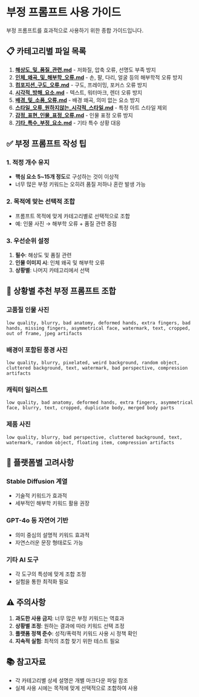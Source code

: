 # 부정 프롬프트 사용 가이드

부정 프롬프트를 효과적으로 사용하기 위한 종합 가이드입니다.

## 📋 카테고리별 파일 목록

1. **[해상도_및_품질_관련.md](./해상도_및_품질_관련.md)** - 저화질, 압축 오류, 선명도 부족 방지
2. **[인체_왜곡_및_해부학_오류.md](./인체_왜곡_및_해부학_오류.md)** - 손, 팔, 다리, 얼굴 등의 해부학적 오류 방지
3. **[컴포지션_구도_오류.md](./컴포지션_구도_오류.md)** - 구도, 프레이밍, 포커스 오류 방지
4. **[시각적_방해_요소.md](./시각적_방해_요소.md)** - 텍스트, 워터마크, 렌더 오류 방지
5. **[배경_및_소품_오류.md](./배경_및_소품_오류.md)** - 배경 왜곡, 의미 없는 요소 방지
6. **[스타일_오류_원하지않는_시각적_스타일.md](./스타일_오류_원하지않는_시각적_스타일.md)** - 특정 아트 스타일 제외
7. **[감정_표현_인물_표정_오류.md](./감정_표현_인물_표정_오류.md)** - 인물 표정 오류 방지
8. **[기타_특수_부정_요소.md](./기타_특수_부정_요소.md)** - 기타 특수 상황 대응

## ✅ 부정 프롬프트 작성 팁

### 1. 적정 개수 유지
- **핵심 요소 5~15개 정도**로 구성하는 것이 이상적
- 너무 많은 부정 키워드는 오히려 품질 저하나 혼란 발생 가능

### 2. 목적에 맞는 선택적 조합
- 프롬프트 목적에 맞게 카테고리별로 선택적으로 조합
- 예: 인물 사진 → 해부학 오류 + 품질 관련 중점

### 3. 우선순위 설정
1. **필수**: 해상도 및 품질 관련
2. **인물 이미지 시**: 인체 왜곡 및 해부학 오류
3. **상황별**: 나머지 카테고리에서 선택

## 🧩 상황별 추천 부정 프롬프트 조합

### 고품질 인물 사진
```
low quality, blurry, bad anatomy, deformed hands, extra fingers, bad hands, missing fingers, asymmetrical face, watermark, text, cropped, out of frame, jpeg artifacts
```

### 배경이 포함된 풍경 사진
```
low quality, blurry, pixelated, weird background, random object, cluttered background, text, watermark, bad perspective, compression artifacts
```

### 캐릭터 일러스트
```
low quality, bad anatomy, deformed hands, extra fingers, asymmetrical face, blurry, text, cropped, duplicate body, merged body parts
```

### 제품 사진
```
low quality, blurry, bad perspective, cluttered background, text, watermark, random object, floating item, compression artifacts
```

## 🔧 플랫폼별 고려사항

### Stable Diffusion 계열
- 기술적 키워드가 효과적
- 세부적인 해부학 키워드 활용 권장

### GPT-4o 등 자연어 기반
- 의미 중심의 설명적 키워드 효과적
- 자연스러운 문장 형태로도 가능

### 기타 AI 도구
- 각 도구의 특성에 맞게 조합 조정
- 실험을 통한 최적화 필요

## ⚠️ 주의사항

1. **과도한 사용 금지**: 너무 많은 부정 키워드는 역효과
2. **상황별 조정**: 원하는 결과에 따라 키워드 선택 조정
3. **플랫폼 정책 준수**: 성적/폭력적 키워드 사용 시 정책 확인
4. **지속적 실험**: 최적의 조합 찾기 위한 테스트 필요

## 📚 참고자료

- 각 카테고리별 상세 설명은 개별 마크다운 파일 참조
- 실제 사용 시에는 목적에 맞게 선택적으로 조합하여 사용

